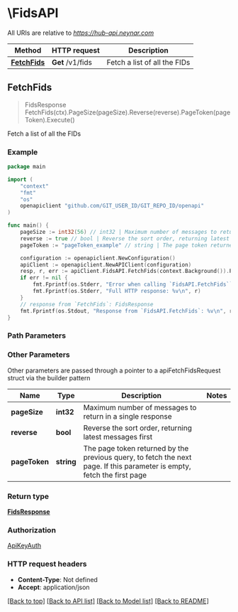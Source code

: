 # \FidsAPI

All URIs are relative to *https://hub-api.neynar.com*

Method | HTTP request | Description
------------- | ------------- | -------------
[**FetchFids**](FidsAPI.md#FetchFids) | **Get** /v1/fids | Fetch a list of all the FIDs



## FetchFids

> FidsResponse FetchFids(ctx).PageSize(pageSize).Reverse(reverse).PageToken(pageToken).Execute()

Fetch a list of all the FIDs



### Example

```go
package main

import (
	"context"
	"fmt"
	"os"
	openapiclient "github.com/GIT_USER_ID/GIT_REPO_ID/openapi"
)

func main() {
	pageSize := int32(56) // int32 | Maximum number of messages to return in a single response (optional)
	reverse := true // bool | Reverse the sort order, returning latest messages first (optional)
	pageToken := "pageToken_example" // string | The page token returned by the previous query, to fetch the next page. If this parameter is empty, fetch the first page (optional)

	configuration := openapiclient.NewConfiguration()
	apiClient := openapiclient.NewAPIClient(configuration)
	resp, r, err := apiClient.FidsAPI.FetchFids(context.Background()).PageSize(pageSize).Reverse(reverse).PageToken(pageToken).Execute()
	if err != nil {
		fmt.Fprintf(os.Stderr, "Error when calling `FidsAPI.FetchFids``: %v\n", err)
		fmt.Fprintf(os.Stderr, "Full HTTP response: %v\n", r)
	}
	// response from `FetchFids`: FidsResponse
	fmt.Fprintf(os.Stdout, "Response from `FidsAPI.FetchFids`: %v\n", resp)
}
```

### Path Parameters



### Other Parameters

Other parameters are passed through a pointer to a apiFetchFidsRequest struct via the builder pattern


Name | Type | Description  | Notes
------------- | ------------- | ------------- | -------------
 **pageSize** | **int32** | Maximum number of messages to return in a single response | 
 **reverse** | **bool** | Reverse the sort order, returning latest messages first | 
 **pageToken** | **string** | The page token returned by the previous query, to fetch the next page. If this parameter is empty, fetch the first page | 

### Return type

[**FidsResponse**](FidsResponse.md)

### Authorization

[ApiKeyAuth](../README.md#ApiKeyAuth)

### HTTP request headers

- **Content-Type**: Not defined
- **Accept**: application/json

[[Back to top]](#) [[Back to API list]](../README.md#documentation-for-api-endpoints)
[[Back to Model list]](../README.md#documentation-for-models)
[[Back to README]](../README.md)


